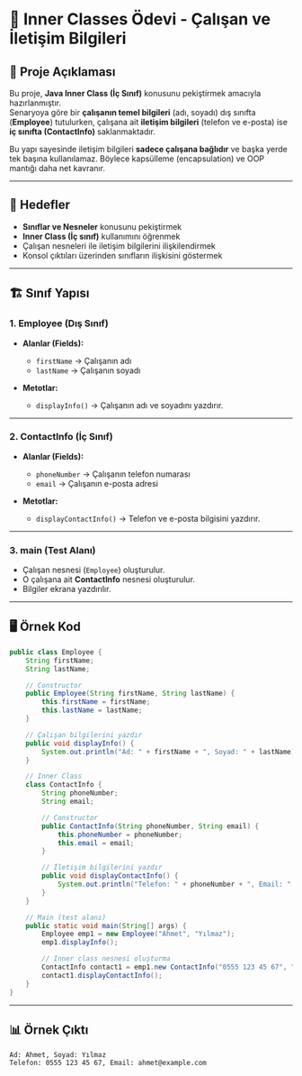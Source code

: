 # 📂 Inner Classes Ödevi - Çalışan ve İletişim Bilgileri

## 📌 Proje Açıklaması
Bu proje, **Java Inner Class (İç Sınıf)** konusunu pekiştirmek amacıyla hazırlanmıştır.  
Senaryoya göre bir **çalışanın temel bilgileri** (adı, soyadı) dış sınıfta (**Employee**) tutulurken, çalışana ait **iletişim bilgileri** (telefon ve e-posta) ise **iç sınıfta (ContactInfo)** saklanmaktadır.

Bu yapı sayesinde iletişim bilgileri **sadece çalışana bağlıdır** ve başka yerde tek başına kullanılamaz. Böylece kapsülleme (encapsulation) ve OOP mantığı daha net kavranır.

---

## 🎯 Hedefler
- **Sınıflar ve Nesneler** konusunu pekiştirmek
- **Inner Class (İç sınıf)** kullanımını öğrenmek
- Çalışan nesneleri ile iletişim bilgilerini ilişkilendirmek
- Konsol çıktıları üzerinden sınıfların ilişkisini göstermek

---

## 🏗️ Sınıf Yapısı

### 1. Employee (Dış Sınıf)
- **Alanlar (Fields):**
    - `firstName` → Çalışanın adı
    - `lastName` → Çalışanın soyadı

- **Metotlar:**
    - `displayInfo()` → Çalışanın adı ve soyadını yazdırır.

---

### 2. ContactInfo (İç Sınıf)
- **Alanlar (Fields):**
    - `phoneNumber` → Çalışanın telefon numarası
    - `email` → Çalışanın e-posta adresi

- **Metotlar:**
    - `displayContactInfo()` → Telefon ve e-posta bilgisini yazdırır.

---

### 3. main (Test Alanı)
- Çalışan nesnesi (`Employee`) oluşturulur.
- O çalışana ait **ContactInfo** nesnesi oluşturulur.
- Bilgiler ekrana yazdırılır.

---

## 🖥️ Örnek Kod

```java
public class Employee {
    String firstName;
    String lastName;

    // Constructor
    public Employee(String firstName, String lastName) {
        this.firstName = firstName;
        this.lastName = lastName;
    }

    // Çalışan bilgilerini yazdır
    public void displayInfo() {
        System.out.println("Ad: " + firstName + ", Soyad: " + lastName);
    }

    // Inner Class
    class ContactInfo {
        String phoneNumber;
        String email;

        // Constructor
        public ContactInfo(String phoneNumber, String email) {
            this.phoneNumber = phoneNumber;
            this.email = email;
        }

        // İletişim bilgilerini yazdır
        public void displayContactInfo() {
            System.out.println("Telefon: " + phoneNumber + ", Email: " + email);
        }
    }

    // Main (test alanı)
    public static void main(String[] args) {
        Employee emp1 = new Employee("Ahmet", "Yılmaz");
        emp1.displayInfo();

        // Inner class nesnesi oluşturma
        ContactInfo contact1 = emp1.new ContactInfo("0555 123 45 67", "ahmet@example.com");
        contact1.displayContactInfo();
    }
}
```
---
## 📊 Örnek Çıktı
```
Ad: Ahmet, Soyad: Yılmaz
Telefon: 0555 123 45 67, Email: ahmet@example.com
```
